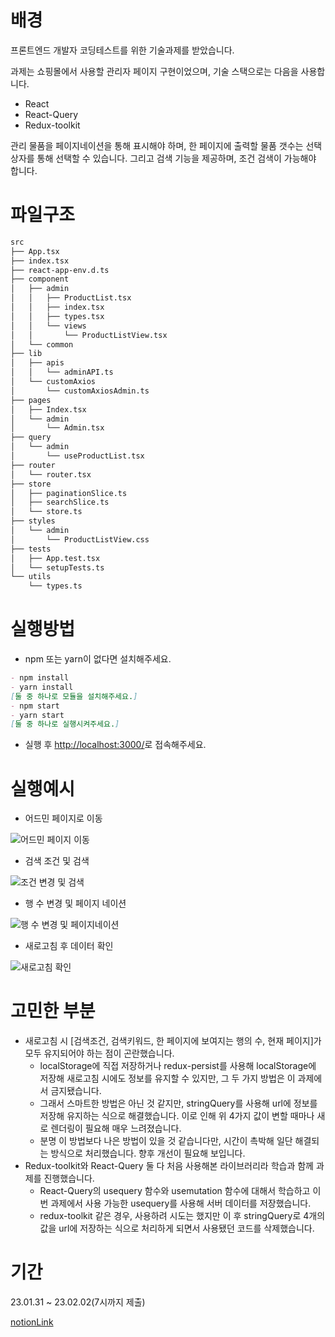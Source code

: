 # 배경

프론트엔드 개발자 코딩테스트를 위한 기술과제를 받았습니다.

과제는 쇼핑몰에서 사용할 관리자 페이지 구현이었으며, 기술 스택으로는 다음을 사용합니다. 

- React
- React-Query
- Redux-toolkit

관리 물품을 페이지네이션을 통해 표시해야 하며, 한 페이지에 출력할 물품 갯수는 선택상자를 통해 선택할 수 있습니다. 그리고 검색 기능을 제공하며, 조건 검색이 가능해야 합니다.

# 파일구조

```markdown
src
├── App.tsx
├── index.tsx
├── react-app-env.d.ts
├── component
│   ├── admin
│   │   ├── ProductList.tsx
│   │   ├── index.tsx
│   │   ├── types.tsx
│   │   └── views
│   │       └── ProductListView.tsx
│   └── common
├── lib
│   ├── apis
│   │   └── adminAPI.ts
│   └── customAxios
│       └── customAxiosAdmin.ts
├── pages
│   ├── Index.tsx
│   └── admin
│       └── Admin.tsx
├── query
│   └── admin
│       └── useProductList.tsx
├── router
│   └── router.tsx
├── store
│   ├── paginationSlice.ts
│   ├── searchSlice.ts
│   └── store.ts
├── styles
│   └── admin
│       └── ProductListView.css
├── tests
│   ├── App.test.tsx
│   └── setupTests.ts
└── utils
    └── types.ts
```

# 실행방법

- npm 또는 yarn이 없다면 설치해주세요.

```markdown
- npm install
- yarn install
[둘 중 하나로 모듈을 설치해주세요.]
- npm start
- yarn start
[둘 중 하나로 실행시켜주세요.]
```

- 실행 후 [http://localhost:3000/](http://localhost:3000/)로 접속해주세요.

# 실행예시

- 어드민 페이지로 이동
    
![어드민 페이지 이동](https://user-images.githubusercontent.com/48785968/216260926-b709d247-8b4b-4b63-bd8e-8bffa3537edd.gif)

    
- 검색 조건 및 검색
    
![조건 변경 및 검색](https://user-images.githubusercontent.com/48785968/216261103-c36fce7c-0355-4f33-8d7d-0d1f9b41e5dd.gif)
    
- 행 수 변경 및 페이지 네이션
    
![행 수 변경 및 페이지네이션](https://user-images.githubusercontent.com/48785968/216261117-aaec8556-5d5a-41f4-ac33-38c848752023.gif)
    
- 새로고침 후 데이터 확인
    
![새로고침 확인](https://user-images.githubusercontent.com/48785968/216261126-fa636d83-d0bd-4c44-9820-63dd39664cb1.gif)
    

# 고민한 부분

- 새로고침 시 [검색조건, 검색키워드, 한 페이지에 보여지는 행의 수, 현재 페이지]가 모두 유지되어야 하는 점이 곤란했습니다.
    - localStorage에 직접 저장하거나 redux-persist를 사용해 localStorage에 저장해 새로고침 시에도 정보를 유지할 수 있지만, 그 두 가지 방법은 이 과제에서 금지됐습니다.
    - 그래서 스마트한 방법은 아닌 것 같지만, stringQuery를 사용해 url에 정보를 저장해 유지하는 식으로 해결했습니다. 이로 인해 위 4가지 값이 변할 때마나 새로 렌더링이 필요해 매우 느려졌습니다.
    - 분명 이 방법보다 나은 방법이 있을 것 같습니다만, 시간이 촉박해 일단 해결되는 방식으로 처리했습니다. 향후 개선이 필요해 보입니다.
- Redux-toolkit와 React-Query 둘 다 처음 사용해본 라이브러리라 학습과 함께 과제를 진행했습니다.
    - React-Query의 usequery 함수와 usemutation 함수에 대해서 학습하고 이번 과제에서 사용 가능한 usequery를 사용해 서버 데이터를 저장했습니다.
    - redux-toolkit 같은 경우, 사용하려 시도는 했지만 이 후 stringQuery로 4개의 값을 url에 저장하는 식으로 처리하게 되면서 사용됐던 코드를 삭제했습니다.

# 기간

23.01.31 ~ 23.02.02(7시까지 제출)

[notionLink](https://charm-sunstone-aae.notion.site/f5ed49b4b0544884b59f40c3be2923d2)
